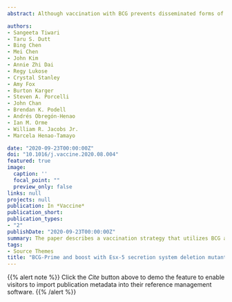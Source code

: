 ```yaml
---
abstract: Although vaccination with BCG prevents disseminated forms of childhood tuberculosis (TB), it does not protect against pulmonary infection or Mycobacterium tuberculosis (Mtb) transmission. In this study, we generated a complete deletion mutant of the Mtb Esx-5 type VII secretion system (Mtb Δesx-5). Mtb Δesx-5 was highly attenuated and safe in immunocompromised mice. When tested as a vaccine candidate to boost BCG-primed immunity, Mtb Δesx-5 improved protection against highly virulent Mtb strains in the murine and guinea pig models of TB. Enhanced protection provided by heterologous BCG-prime plus Mtb Δesx-5 boost regimen was associated with increased pulmonary influx of central memory T cells (TCM), follicular helper T cells (TFH) and activated monocytes. Conversely, lower numbers of T cells expressing exhaustion markers were observed in vaccinated animals. Our results suggest that boosting BCG-primed immunity with Mtb Δesx-5 is a potential approach to improve protective immunity against Mtb. Further insight into the mechanism of action of this novel prime-boost approach is warranted.

authors:
- Sangeeta Tiwari
- Taru S. Dutt
- Bing Chen
- Mei Chen
- John Kim
- Annie Zhi Dai
- Regy Lukose
- Crystal Stanley
- Amy Fox
- Burton Karger
- Steven A. Porcelli
- John Chan
- Brendan K. Podell
- Andrés Obregón-Henao
- Ian M. Orme
- William R. Jacobs Jr.
- Marcela Henao-Tamayo 

date: "2020-09-23T00:00:00Z"
doi: "10.1016/j.vaccine.2020.08.004"
featured: true
image:
  caption: ''
  focal_point: ""
  preview_only: false
links: null
projects: null
publication: In *Vaccine*
publication_short: 
publication_types:
- "2"
publishDate: "2020-09-23T00:00:00Z"
summary: The paper describes a vaccination strategy that utilizes BCG and a *Mycobacterium tuberculosis* mutant to induce better protection against *Mycobacterium tuberculosis* .  
tags:
- Source Themes
title: "BCG-Prime and boost with Esx-5 secretion system deletion mutant leads to better protection against clinical strains of Mycobacterium tuberculosis"
---
```


{{% alert note %}}
Click the *Cite* button above to demo the feature to enable visitors to import publication metadata into their reference management software.
{{% /alert %}}


